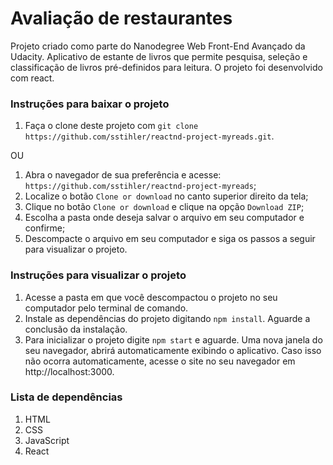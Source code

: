 # Avaliação de restaurantes

Projeto criado como parte do Nanodegree Web Front-End Avançado da Udacity. Aplicativo de estante de livros que permite pesquisa, seleção e classificação de livros pré-definidos para leitura. O projeto foi desenvolvido com react.

### Instruções para baixar o projeto

1. Faça o clone deste projeto com `git clone https://github.com/sstihler/reactnd-project-myreads.git`.

OU

1. Abra o navegador de sua preferência e acesse: `https://github.com/sstihler/reactnd-project-myreads`;
2. Localize o botão `Clone or download` no canto superior direito da tela;
3. Clique no botão `Clone or download` e clique na opção `Download ZIP`;
4. Escolha a pasta onde deseja salvar o arquivo em seu computador e confirme;
5. Descompacte o arquivo em seu computador e siga os passos a seguir para visualizar o projeto.

### Instruções para visualizar o projeto

1. Acesse a pasta em que você descompactou o projeto no seu computador pelo terminal de comando.
2. Instale as dependências do projeto digitando `npm install`. Aguarde a conclusão da instalação.
3. Para inicializar o projeto digite `npm start` e aguarde. Uma nova janela do seu navegador, abrirá automaticamente exibindo o aplicativo. Caso isso não ocorra automaticamente, acesse o site no seu navegador em http://localhost:3000.

### Lista de dependências

1. HTML
2. CSS
3. JavaScript
4. React
